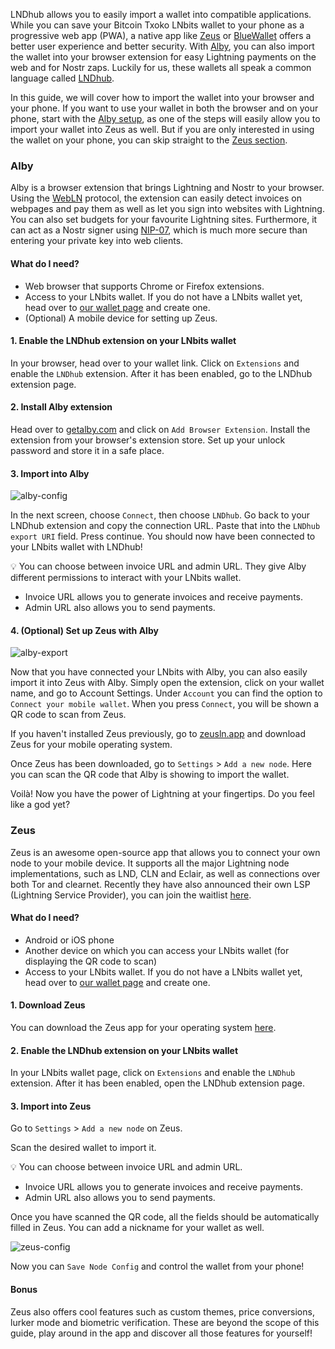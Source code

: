 LNDhub allows you to easily import a wallet into compatible applications. While you can save your Bitcoin Txoko LNbits wallet to your phone as a progressive web app (PWA), a native app like [Zeus](https://zeusln.app/) or [BlueWallet](https://bluewallet.io/) offers a better user experience and better security. With [Alby](https://getalby.com/), you can also import the wallet into your browser extension for easy Lightning payments on the web and for Nostr zaps. Luckily for us, these wallets all speak a common language called [LNDhub](https://github.com/BlueWallet/LndHub/tree/master). 

In this guide, we will cover how to import the wallet into your browser and your phone. If you want to use your wallet in both the browser and on your phone, start with the [Alby setup](#Alby), as one of the steps will easily allow you to import your wallet into Zeus as well. But if you are only interested in using the wallet on your phone, you can skip straight to the [Zeus section](#Zeus). 
### Alby
Alby is a browser extension that brings Lightning and Nostr to your browser. Using the [WebLN](https://www.webln.dev/) protocol, the extension can easily detect invoices on webpages and pay them as well as let you sign into websites with Lightning. You can also set budgets for your favourite Lightning sites. Furthermore, it can act as a Nostr signer using [NIP-07](https://github.com/nostr-protocol/nips/blob/master/07.md), which is much more secure than entering your private key into web clients. 
#### What do I need? 
- Web browser that supports Chrome or Firefox extensions. 
- Access to your LNbits wallet. If you do not have a LNbits wallet yet, head over to [our wallet page](https://bitcointxoko.com) and create one. 
- (Optional) A mobile device for setting up Zeus. 
#### 1. Enable the LNDhub extension on your LNbits wallet
In your browser, head over to your wallet link. Click on `Extensions` and enable the `LNDhub` extension. After it has been enabled, go to the LNDhub extension page. 
#### 2. Install Alby extension
Head over to [getalby.com](https://getalby.com/) and click on `Add Browser Extension`. Install the extension from your browser's extension store. Set up your unlock password and store it in a safe place. 
#### 3. Import into Alby
![alby-config](https://raw.githubusercontent.com/bitcointxoko/guides/main/images/lndhub/alby-config.png)

In the next screen, choose `Connect`, then choose `LNDhub`. Go back to your LNDhub extension and copy the connection URL. Paste that into the `LNDhub export URI` field. Press continue. You should now have been connected to your LNbits wallet with LNDhub!

💡 You can choose between invoice URL and admin URL. They give Alby different permissions to interact with your LNbits wallet. 
- Invoice URL allows you to generate invoices and receive payments. 
- Admin URL also allows you to send payments. 
#### 4. (Optional) Set up Zeus with Alby
![alby-export](https://raw.githubusercontent.com/bitcointxoko/guides/main/images/lndhub/alby-export.png)

Now that you have connected your LNbits with Alby, you can also easily import it into Zeus with Alby. Simply open the extension, click on your wallet name, and go to Account Settings. Under ``Account`` you can find the option to `Connect your mobile wallet`. When you press `Connect`, you will be shown a QR code to scan from Zeus. 

If you haven't installed Zeus previously, go to [zeusln.app](https://zeusln.app/) and download Zeus for your mobile operating system. 

Once Zeus has been downloaded, go to `Settings` > `Add a new node`. Here you can scan the QR code that Alby is showing to import the wallet. 

Voilà! Now you have the power of Lightning at your fingertips. Do you feel like a god yet?

### Zeus
Zeus is an awesome open-source app that allows you to connect your own node to your mobile device. It supports all the major Lightning node implementations, such as LND, CLN and Eclair, as well as connections over both Tor and clearnet. Recently they have also announced their own LSP (Lightning Service Provider), you can join the waitlist [here](https://olympusln.com/). 
#### What do I need?
- Android or iOS phone
- Another device on which you can access your LNbits wallet (for displaying the QR code to scan)
- Access to your LNbits wallet. If you do not have a LNbits wallet yet, head over to [our wallet page](https://bitcointxoko.com) and create one. 
#### 1. Download Zeus
You can download the Zeus app for your operating system [here](https://zeusln.app/).
#### 2. Enable the LNDhub extension on your LNbits wallet
In your LNbits wallet page, click on `Extensions` and enable the `LNDhub` extension. After it has been enabled, open the LNDhub extension page. 
#### 3. Import into Zeus
Go to `Settings` > `Add a new node` on Zeus.

Scan the desired wallet to import it. 

💡 You can choose between invoice URL and admin URL. 
- Invoice URL allows you to generate invoices and receive payments. 
- Admin URL also allows you to send payments. 

Once you have scanned the QR code, all the fields should be automatically filled in Zeus. You can add a nickname for your wallet as well. 

![zeus-config](https://github.com/bitcointxoko/guides/blob/main/images/lndhub/zeus-config.png)

Now you can `Save Node Config` and control the wallet from your phone!
#### Bonus
Zeus also offers cool features such as custom themes, price conversions, lurker mode and biometric verification. These are beyond the scope of this guide, play around in the app and discover all those features for yourself!
